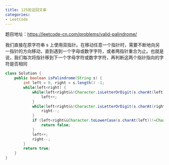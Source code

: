 ```yaml
---
title: 125验证回文串
categories: 
- LeetCode
---
```


题目地址：https://leetcode-cn.com/problems/valid-palindrome/

我们直接在原字符串 s 上使用双指针。在移动任意一个指针时，需要不断地向另一指针的方向移动，直到遇到一个字母或数字字符，或者两指针重合为止。也就是说，我们每次将指针移到下一个字母字符或数字字符，再判断这两个指针指向的字符是否相同

```java
class Solution {
    public boolean isPalindrome(String s) {
        int left = 0, right = s.length() -1;
        while(left<right) {
            while(left<right&&!Character.isLetterOrDigit(s.charAt(left))) {
                left++;
            }
            while(left<right&&!Character.isLetterOrDigit(s.charAt(right))) {
                right--;
            }
            if (left<right&&Character.toLowerCase(s.charAt(left))!=Character.toLowerCase(s.charAt(right))) {
                return false;
            }
            left++;
            right--;
        }
        return true;
    }
}
```

